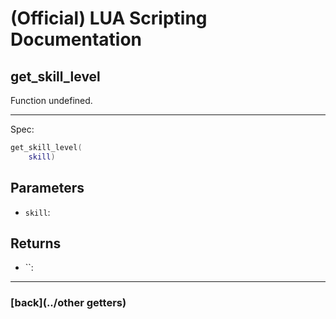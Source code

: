 
# (Official) LUA Scripting Documentation

## get_skill_level

Function undefined.

___

Spec:

```lua
get_skill_level(
	skill)
```

## Parameters

- `skill`: 

## Returns

- ``: 

___

### [back](../other getters)
